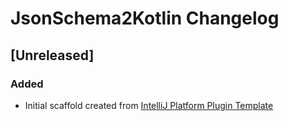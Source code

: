 <!-- Keep a Changelog guide -> https://keepachangelog.com -->

# JsonSchema2Kotlin Changelog

## [Unreleased]
### Added
- Initial scaffold created from [IntelliJ Platform Plugin Template](https://github.com/JetBrains/intellij-platform-plugin-template)
